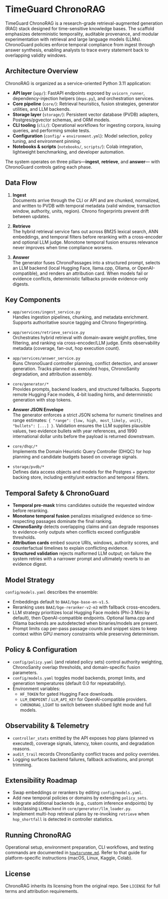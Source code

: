 # TimeGuard ChronoRAG

TimeGuard ChronoRAG is a research-grade retrieval-augmented generation (RAG)
stack designed for time-sensitive knowledge bases. The scaffold emphasizes
deterministic temporality, auditable provenance, and modular experimentation
with retrieval and large language models (LLMs). ChronoGuard policies enforce
temporal compliance from ingest through answer synthesis, enabling analysts to
trace every statement back to overlapping validity windows.

## Architecture Overview

ChronoRAG is organized as a service-oriented Python 3.11 application:

- **API layer** (`app/`): FastAPI endpoints exposed by `uvicorn_runner`,
  dependency-injection helpers (`deps.py`), and orchestration services.
- **Core pipeline** (`core/`): Retrieval heuristics, fusion strategies,
  generator utilities, and LLM backends.
- **Storage layer** (`storage/`): Persistent vector database (PVDB) adapters,
  Postgres/pgvector schemas, and ORM models.
- **CLI tooling** (`cli/`): Operational workflows for ingesting corpora,
  issuing queries, and performing smoke tests.
- **Configuration** (`config/` + `environment.yml`): Model selection, policy
  tuning, and environment pinning.
- **Notebooks & scripts** (`notebooks/`, `scripts/`): Colab integration,
  lightweight benchmarking, and developer automation.

The system operates on three pillars—**ingest**, **retrieve**, and **answer**—
with ChronoGuard controls gating each phase.

## Data Flow

1. **Ingest**  
   Documents arrive through the CLI or API and are chunked, normalized, and
   written to PVDB with temporal metadata (valid window, transaction window,
   authority, units, region). Chrono fingerprints prevent drift between updates.

2. **Retrieve**  
   The hybrid retrieval service fans out across BM25 lexical search, ANN
   embeddings, and temporal filters before reranking with a cross-encoder and
   optional LLM judge. Monotone temporal fusion ensures relevance never improves
   when time compliance worsens.

3. **Answer**  
   The generator fuses ChronoPassages into a structured prompt, selects an LLM
   backend (local Hugging Face, llama.cpp, Ollama, or OpenAI-compatible), and
   renders an attribution card. When models fail or evidence conflicts,
   deterministic fallbacks provide evidence-only digests.

## Key Components

- `app/services/ingest_service.py`  
  Handles ingestion pipelines, chunking, and metadata enrichment. Supports
  authoritative source tagging and Chrono fingerprinting.

- `app/services/retrieve_service.py`  
  Orchestrates hybrid retrieval with domain-aware weight profiles, time
  filtering, and ranking via cross-encoder/LLM judge. Emits observability
  metadata (coverage, fan-out, hop execution count).

- `app/services/answer_service.py`  
  Runs ChronoGuard controller planning, conflict detection, and answer
  generation. Tracks planned vs. executed hops, ChronoSanity degradation, and
  attribution assembly.

- `core/generator/*`  
  Provides prompts, backend loaders, and structured fallbacks. Supports remote
  Hugging Face models, 4-bit loading hints, and deterministic generation with
  stop tokens.

- **Answer JSON Envelope**  
  The generator enforces a strict JSON schema for numeric timelines and range
  estimates: `{ "range": {low, high, most_likely, unit}, "bullets": [...] }`.
  Validation ensures the LLM supplies plausible values, two evidence bullets
  with year references, and 1990 international dollar units before the payload
  is returned downstream.

- `core/dhqc/*`  
  Implements the Domain Heuristic Query Controller (DHQC) for hop planning and
  candidate budgets based on coverage signals.

- `storage/pvdb/*`  
  Defines data access objects and models for the Postgres + pgvector backing
  store, including entity/unit extraction and temporal filters.

## Temporal Safety & ChronoGuard

- **Temporal pre-mask** trims candidates outside the requested window before
  reranking.
- **Monotone temporal fusion** penalizes misaligned evidence so time-respecting
  passages dominate the final ranking.
- **ChronoSanity** detects overlapping claims and can degrade responses to
  evidence-only outputs when conflicts exceed configurable thresholds.
- **Attribution cards** embed source URIs, windows, authority scores, and
  counterfactual timelines to explain conflicting evidence.
- **Structured validation** rejects malformed LLM output; on failure the system
  retries with a narrower prompt and ultimately reverts to an evidence digest.

## Model Strategy

`config/models.yaml` describes the ensemble:

- Embeddings default to `BAAI/bge-base-en-v1.5`.
- Reranking uses `BAAI/bge-reranker-v2-m3` with fallback cross-encoders.
- LLM strategy prioritizes local Hugging Face models (Phi-3 Mini by default),
  then OpenAI-compatible endpoints. Optional llama.cpp and Ollama backends are
  autodetected when binaries/models are present.
- Prompt limits cap per-pass passage counts and snippet sizes to keep context
  within GPU memory constraints while preserving determinism.

## Policy & Configuration

- `config/policy.yaml` (and related policy sets) control authority weighting,
  ChronoSanity overlap thresholds, and domain-specific fusion parameters.
- `config/models.yaml` toggles model backends, prompt limits, and generation
  temperatures (default 0.0 for repeatability).
- Environment variables:
  - `HF_TOKEN` for gated Hugging Face downloads.
  - `LLM_ENDPOINT` / `LLM_API_KEY` for OpenAI-compatible providers.
  - `CHRONORAG_LIGHT` to switch between stubbed light mode and full models.

## Observability & Telemetry

- `controller_stats` emitted by the API exposes hop plans (planned vs executed),
  coverage signals, latency, token counts, and degradation reasons.
- `audit_trail` records ChronoSanity conflict traces and policy overrides.
- Logging surfaces backend failures, fallback activations, and prompt trimming.

## Extensibility Roadmap

- Swap embeddings or rerankers by editing `config/models.yaml`.
- Add new temporal policies or domains by extending `policy_sets`.
- Integrate additional backends (e.g., custom inference endpoints) by
  subclassing `LLMBackend` in `core/generator/llm_loader.py`.
- Implement multi-hop retrieval plans by re-invoking `retrieve` when
  `hop_shortfall` is detected in controller statistics.

## Running ChronoRAG

Operational setup, environment preparation, CLI workflows, and testing commands
are documented in [`howtorunme.md`](howtorunme.md). Refer to that guide for
platform-specific instructions (macOS, Linux, Kaggle, Colab).

## License

ChronoRAG inherits its licensing from the original repo. See `LICENSE` for full
terms and attribution requirements.
